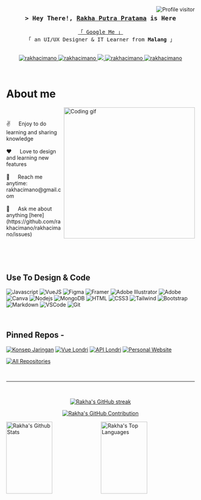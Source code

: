 <a href="https://komarev.com/ghpvc/?username=rakhacimano">
  <img align="right" src="https://komarev.com/ghpvc/?username=rakhacimano&label=Visitors&color=0e75b6&style=flat" alt="Profile visitor" />
</a>

<!-- Intro  -->
<h3 align="center">
        <samp>&gt; Hey There!,
                <b><a target="_blank" href="https://rakhacimano.github.io">Rakha Putra Pratama</a></b>
        is Here</samp>
</h3>


<p align="center"> 
  <samp>
    <a href="https://www.google.com/search?q=Rakha+Putra+Pratama">「 Google Me 」</a>
    <br>
    「 an UI/UX Designer & IT Learner from <b>Malang</b> 」
    <br>
    <br>
  </samp>
</p>

<p align="center">
 <a href="https://rakhacimano.github.io" target="blank">
  <img src="https://img.shields.io/badge/Website-DC143C?style=for-the-badge&logo=medium&logoColor=white" alt="rakhacimano" />
 </a>
 <a href="https://linkedin.com/in/rakhacimano" target="_blank">
  <img src="https://img.shields.io/badge/LinkedIn-0077B5?style=for-the-badge&logo=linkedin&logoColor=white" alt="rakhacimano"/>
 </a>
 <a href="https://twitter.com/rakhacimano" target="_blank">
  <img src="https://img.shields.io/badge/Twitter-1DA1F2?style=for-the-badge&logo=twitter&logoColor=white" />
 </a>
 <a href="https://instagram.com/rakhacimano" target="_blank">
  <img src="https://img.shields.io/badge/Instagram-fe4164?style=for-the-badge&logo=instagram&logoColor=white" alt="rakhacimano" />
 </a> 
 <a href="https://facebook.com/rakhacimano" target="_blank">
  <img src="https://img.shields.io/badge/Facebook-20BEFF?&style=for-the-badge&logo=facebook&logoColor=white" alt="rakhacimano"  />
  </a> 
</p>
<br />

<!-- About Section -->
 # About me
 
<p>
 <img align="right" width="350" src="animated-illustration.gif" alt="Coding gif" />

  <br/>
  <br/>
 ✌️  &emsp; Enjoy to do learning and sharing knowledge <br/><br/>
 ❤️ &emsp; Love to design and learning new features<br/><br/>
 📧 &emsp; Reach me anytime: rakhacimano@gmail.com<br/><br/>
 💬 &emsp; Ask me about anything [here](https://github.com/rakhacimano/rakhacimano/issues)

</p>

<br/>
<br/>
<br/>

## Use To Design & Code

![Javascript](https://img.shields.io/badge/Javascript-F0DB4F?style=for-the-badge&labelColor=black&logo=javascript&logoColor=F0DB4F)
![VueJS](https://img.shields.io/badge/Vue.js-35495E?style=for-the-badge&logo=vuedotjs&logoColor=4FC08D)
![Figma](https://img.shields.io/badge/figma-%23F24E1E.svg?style=for-the-badge&logo=figma&logoColor=white)
![Framer](https://img.shields.io/badge/Framer-black?style=for-the-badge&logo=framer&logoColor=blue)
![Adobe Illustrator](https://img.shields.io/badge/adobe%20illustrator-%23FF9A00.svg?style=for-the-badge&logo=adobe%20illustrator&logoColor=white)
![Adobe](https://img.shields.io/badge/adobe-%23FF0000.svg?style=for-the-badge&logo=adobe&logoColor=white)
![Canva](https://img.shields.io/badge/Canva-%2300C4CC.svg?style=for-the-badge&logo=Canva&logoColor=white)
![Nodejs](https://img.shields.io/badge/Nodejs-3C873A?style=for-the-badge&labelColor=black&logo=node.js&logoColor=3C873A)
![MongoDB](https://img.shields.io/badge/MongoDB-4EA94B?style=for-the-badge&logo=mongodb&logoColor=white)
![HTML](https://img.shields.io/badge/HTML5-E34F26?style=for-the-badge&logo=html5&logoColor=white)
![CSS3](https://img.shields.io/badge/CSS3-1572B6?style=for-the-badge&logo=css3&logoColor=white)
![Tailwind](https://img.shields.io/badge/Tailwind_CSS-092749?style=for-the-badge&logo=tailwindcss&logoColor=06B6D4&labelColor=000000)
![Bootstrap](https://img.shields.io/badge/Bootstrap-563D7C?style=for-the-badge&logo=bootstrap&logoColor=white)
![Markdown](https://img.shields.io/badge/Markdown-000000?style=for-the-badge&logo=markdown&logoColor=white)
![VSCode](https://img.shields.io/badge/Visual_Studio-0078d7?style=for-the-badge&logo=visual%20studio&logoColor=white)
![Git](https://img.shields.io/badge/Git-F05032?style=for-the-badge&logo=git&logoColor=white)

<br/>

## Pinned Repos -
[![Konsep Jaringan](https://github-readme-stats.vercel.app/api/pin/?username=rakhacimano&repo=konsep-jaringan&border_color=7F3FBF&bg_color=0D1117&title_color=C9D1D9&text_color=8B949E&icon_color=7F3FBF)](https://github.com/rakhacimano/konsep-jaringan)
[![Vue Londri](https://github-readme-stats.vercel.app/api/pin/?username=rakhacimano&repo=vue_londri&border_color=7F3FBF&bg_color=0D1117&title_color=C9D1D9&text_color=8B949E&icon_color=7F3FBF)](https://github.com/rakhacimano/vue_londri)
[![API Londri](https://github-readme-stats.vercel.app/api/pin/?username=rakhacimano&repo=api_laundry&border_color=7F3FBF&bg_color=0D1117&title_color=C9D1D9&text_color=8B949E&icon_color=7F3FBF)](https://github.com/rakhacimano/api_laundry)
[![Personal Website](https://github-readme-stats.vercel.app/api/pin/?username=rakhacimano&repo=rakhacimano.github.io&border_color=7F3FBF&bg_color=0D1117&title_color=C9D1D9&text_color=8B949E&icon_color=7F3FBF)](https://github.com/rakhacimano/rakhacimano.github.io)

<p align="left">
  <a href="https://github.com/rakhacimano?tab=repositories" target="_blank"><img alt="All Repositories" title="All Repositories" src="https://img.shields.io/badge/-All%20Repos-2962FF?style=for-the-badge&logo=koding&logoColor=white"/></a>
</p>

<br/>
<hr/>
<br/>

<p align="center">
  <a href="https://github.com/rakhacimano">
    <img src="https://github-readme-streak-stats.herokuapp.com/?user=alsiam&theme=radical&border=7F3FBF&background=0D1117" alt="Rakha's GitHub streak"/>
  </a>
</p>

<p align="center">
  <a href="https://github.com/rakhacimano">
    <img src="https://github-profile-summary-cards.vercel.app/api/cards/profile-details?username=rakhacimano&theme=radical" alt="Rakha's GitHub Contribution"/>
  </a>
</p>

<a> 
    <a href="https://github.com/rakhacimano"><img alt="Rakha's Github Stats" src="https://denvercoder1-github-readme-stats.vercel.app/api?username=rakhacimano&show_icons=true&count_private=true&theme=react&border_color=7F3FBF&bg_color=0D1117&title_color=F85D7F&icon_color=F8D866" height="192px" width="49.5%"/></a>
  <a href="https://github.com/rakhacimano"><img alt="Rakha's Top Languages" src="https://denvercoder1-github-readme-stats.vercel.app/api/top-langs/?username=rakhacimano&langs_count=8&layout=compact&theme=react&border_color=7F3FBF&bg_color=0D1117&title_color=F85D7F&icon_color=F8D866" height="192px" width="49.5%"/></a>
  <br/>
</a>
